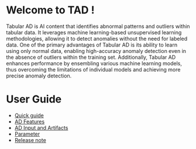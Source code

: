 # Welcome to TAD !

Tabular AD is AI content that identifies abnormal patterns and outliers within tabular data. 
It leverages machine learning-based unsupervised learning methodologies, allowing it to detect anomalies without the need for labeled data.
One of the primary advantages of Tabular AD is its ability to learn using only normal data, enabling high-accuracy anomaly detection even in the absence of outliers within the training set. 
Additionally, Tabular AD enhances performance by ensembling various machine learning models, thus overcoming the limitations of individual models and achieving more precise anomaly detection.

# User Guide
- [Quick guide](https://mellerikat.com/user_guide/data_scientist_guide/ai_contents/ad/)
- [AD Features](https://mellerikat.com/user_guide/data_scientist_guide/ai_contents/ad/features)
- [AD Input and Artifacts](https://mellerikat.com/user_guide/data_scientist_guide/ai_contents/ad/data)
- [Parameter](https://mellerikat.com/user_guide/data_scientist_guide/ai_contents/ad/parameter)
- [Release note](https://mellerikat.com/user_guide/data_scientist_guide/ai_contents/ad/release)
